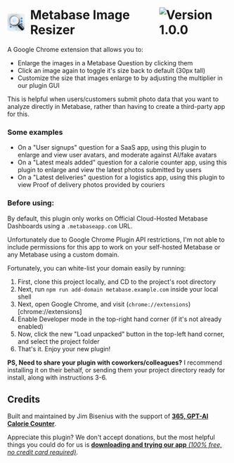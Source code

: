 <h1 style="display: flex; align-items: center; justify-content: flex-start; text-align: left;">
  <img src="https://github.com/logmeals/metabase-image-resizer/blob/master/images/icon128.png?raw=true" alt="Your Image Alt Text" style="height: 40px;margin-right: 12px; border-radius: 5px;">   Metabase Image Resizer   <img src="https://img.shields.io/badge/Current%20version-v1.0.0%20Stable-green" alt="Version 1.0.0" style="margin-left: 20px;"/>
</h1>

A Google Chrome extension that allows you to:
- Enlarge the images in a Metabase Question by clicking them
- Click an image again to toggle it's size back to default (30px tall)
- Customize the size that images enlarge to by adjusting the multiplier in our plugin GUI

This is helpful when users/customers submit photo data that you want to analyze directly in Metabase, rather than having to create a third-party app for this.

### Some examples
- On a "User signups" question for a SaaS app, using this plugin to enlarge and view user avatars, and moderate against AI/fake avatars
- On a "Latest meals added" question for a calorie counter app, using this plugin to enlarge and view the latest photos submitted by users
- On a "Latest deliveries" question for a logistics app, using this plugin to view Proof of delivery photos provided by couriers

### Before using:
By default, this plugin only works on Official Cloud-Hosted Metabase Dashboards using a `.metabaseapp.com` URL.

Unfortunately due to Google Chrome Plugin API restrictions, I'm not able to include permissions for this app to work on your self-hosted Metabase or any Metabase using a custom domain.

Fortunately, you can white-list your domain easily by running:
1. First, clone this project locally, and CD to the project's root directory
2. Next, run `npm run add-domain metabase.example.com` inside your local shell
3. Next, open Google Chrome, and visit (`chrome://extensions`)[chrome://extensions]
4. Enable Developer mode in the top-right hand corner (if it's not already enabled)
5. Now, click the new "Load unpacked" button in the top-left hand corner, and select the project folder
6. That's it. Enjoy your new plugin!

**PS, Need to share your plugin with coworkers/colleagues?** I recommend installing it on their behalf, or sending them your project directory ready for install, along with instructions 3-6.



## Credits

Built and maintained by Jim Bisenius with the support of [**365, GPT-AI Calorie Counter**](https://logmeals.com).

Appreciate this plugin? We don't accept donations, but the most helpful things you could do for us is [**downloading and trying our app** *(100% free, no credit card required)*](https://apps.apple.com/us/app/365-gpt-ai-calorie-counter/id6443741431).